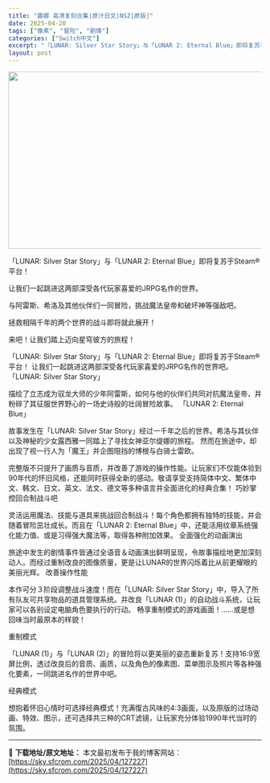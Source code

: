 ```yaml
---
title: "露娜 高清复刻合集|原汁日文|NSZ|原版|"
date: 2025-04-20
tags: ["像素", "冒险", "剧情"]
categories: ["Switch中文"]
excerpt: "「LUNAR: Silver Star Story」与「LUNAR 2: Eternal Blue」即将复苏于Steam®平台！ 让我们一起跳进这两部深受各代玩家喜爱的JRPG名作的世界。 与阿雷斯、希洛及其他伙伴们一同冒险，挑战魔法皇帝和破坏神等强敌吧。 拯救相隔千年的两个世界的战斗即将就此展开！&hellip;"
layout: post
---
```


<img class="aligncenter size-full wp-image-127224" src="https://sky.sfcrom.com/wp-content/uploads/2025/04/2025042002075431.webp" alt="" width="616" height="353" />

「LUNAR: Silver Star Story」与「LUNAR 2: Eternal Blue」即将复苏于Steam®平台！

让我们一起跳进这两部深受各代玩家喜爱的JRPG名作的世界。

与阿雷斯、希洛及其他伙伴们一同冒险，挑战魔法皇帝和破坏神等强敌吧。

拯救相隔千年的两个世界的战斗即将就此展开！

来吧！让我们踏上迈向星穹彼方的旅程！

「LUNAR: Silver Star Story」与「LUNAR 2: Eternal Blue」即将复苏于Steam®平台！
让我们一起跳进这两部深受各代玩家喜爱的JRPG名作的世界吧。
「LUNAR: Silver Star Story」

描绘了立志成为驭龙大师的少年阿雷斯，如何与他的伙伴们共同对抗魔法皇帝，并粉碎了其征服世界野心的一场史诗般的壮阔冒险故事。
「LUNAR 2: Eternal Blue」

故事发生在「LUNAR: Silver Star Story」经过一千年之后的世界。希洛与其伙伴以及神秘的少女露西雅一同踏上了寻找女神亚尔缇娜的旅程。 然而在旅途中，却出现了视一行人为「魔王」并企图阻挡的博根与白骑士雷欧。

完整版不只提升了画质与音质，并改善了游戏的操作性能。让玩家们不仅能体验到90年代的怀旧风格，还能同时获得全新的感动。敬请享受支持简体中文、繁体中文、韩文、日文、英文、法文、德文等多种语言并全面进化的经典合集！
巧妙掌控回合制战斗吧

灵活运用魔法、技能与道具来挑战回合制战斗！每个角色都拥有独特的技能，并会随着冒险茁壮成长。而且在「LUNAR 2: Eternal Blue」中，还能活用纹章系统强化能力值、或是习得强大魔法等，取得各种附加效果。
全面强化的动画演出

旅途中发生的剧情事件皆通过全语音＆动画演出鲜明呈现，令故事描绘地更加深刻动人。而经过重制改良的图像质量，更是让LUNAR的世界闪烁着比从前更耀眼的美丽光辉。
改善操作性能

本作可分３阶段调整战斗速度！而在「LUNAR: Silver Star Story」中，导入了所有队友可共享物品的道具管理系统。并改良「LUNAR (1)」的自动战斗系统，让玩家可以各别设定电脑角色要执行的行动。
畅享重制模式的游戏画面！……或是想回味当时最原本的样貌！

重制模式

「LUNAR (1)」与「LUNAR (2)」的冒险将以更美丽的姿态重新复苏！支持16:9宽屏比例，透过改良后的音质、画质，以及角色的像素图、菜单图示及照片等各种强化要素，一同跳进名作的世界中吧。

经典模式

想抱着怀旧心情时可选择经典模式！充满復古风味的4:3画面，以及原版的过场动画、特效、图示，还可选择共三种的CRT滤镜，让玩家充分体验1990年代当时的氛围。

---
📖 **下载地址/原文地址：** 本文最初发布于我的博客网站：[https://sky.sfcrom.com/2025/04/127227](https://sky.sfcrom.com/2025/04/127227)
